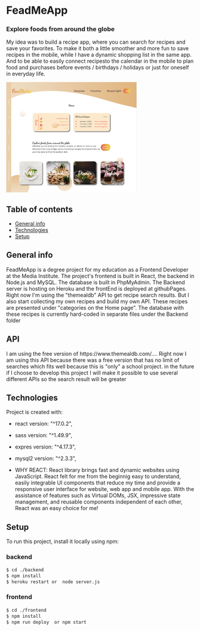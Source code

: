 # FeadMeApp

### Explore foods from around the globe <br>
<p>
My idea was to build a recipe app, where you can search for recipes and save your favorites.
To make it both a little smoother and more fun to save recipes in the mobile, while I have a dynamic shopping list in the same app. And to be able to easily connect recipesto the calendar in the mobile to plan food and purchases before events / birthdays / holidays or just for oneself in everyday life.
<p>

 <img src="/FeadmeApp-screenshot.png" width="350" title="hover text">

## Table of contents

- [General info](#general-info)
- [Technologies](#technologies)
- [Setup](#setup)

## General info

<p align="left">
FeadMeApp is a degree project for my education as a Frontend Developer at the Media Institute. The project's frontend is built in React, the backend in Node.js and MySQL. The database is built in PhpMyAdmin. The Backend server is hosting on Heroku and the frontEnd is deployed at githubPages. 
<br>
 Right now I'm using the "themealdb" API to get recipe search results. But I also start collecting my own recipes and build my own API. These recipes are presented under "categories on the Home page". The database with these recipes is currently hard-coded in separate files under the Backend folder
</p>


## API
<p>
I am using the free version of https://www.themealdb.com/.... Right now I am using this API because there was a free version that has no limit of searches which fits well because this is "only" a school project. in the future if I choose to develop this project I will make it possible to use several different APIs so the search result will be greater
<p>

## Technologies

Project is created with:

- react version: "^17.0.2", 
- sass version: "^1.49.9",
- expres version: "^4.17.3",
- mysql2 version: "^2.3.3",

- WHY REACT:  React library brings fast and dynamic websites using JavaScript. React felt for me from the beginnig easy to understand, easily integrable UI components that reduce my time and provide a responsive user interface for website, web app and mobile app.
With the assistance of features such as Virtual DOMs, JSX, impressive state management, and reusable components independent of each other, React was an easy choice for me! 



## Setup

To run this project, install it locally using npm:

### backend

```
$ cd ./backend
$ npm install
$ heroku restart or  node server.js 
```

### frontend

```
$ cd ./frontend
$ npm install
$ npm run deploy  or npm start
```
